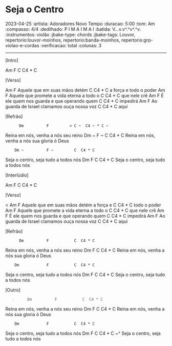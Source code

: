 # Seja o Centro
2023-04-25
:artista: Adoradores Novo Tempo
:duracao: 5:00
:tom: Am
:compasso: 4/4
:dedilhado: P I M A I M A I
:batida: V...v.v^.^v^.^v.
:instrumentos: violão
:jbake-type: chords
:jbake-tags: Louvor, repertorio:louvor-moinhos, repertorio:banda-moinhos, repertorio:grp-violao-e-cordas
:verificacao: total
:colunas: 3

----
[Intro]

Am  F  C  C4  *  C

[Verso]

 Am                      F
Aquele que em suas mãos detém
                     C    C4 * C
 a força e todo o poder
 Am                         F
Aquele que promete a vida eterna a todo o
          C   C4 * C
que nele crê
  Am                       F
É ele quem nos guarda e que operando quem
       C   C4 * C
impedirá
   Am                  F
Ao guarda de Israel clamamos ouça nossa voz
    C  C4 * C
 aqui

[Refrão]

          Dm          F         > C ~  C4 ~ * C ~
Reina em nós, venha a nós seu reino
          Dm ~        F ~               C  C4 * C
Reina em nós, venha a nós sua gloria ó Deus

        Dm ~          F ~         C  C4 * C
Seja o centro, seja tudo a todos nós
        Dm           F             C  C4 * C
Seja o centro, seja tudo a todos nós

[Interlúdio]

Am  F  C  C4  *  C

[Verso]

&lt; Am                      F
Aquele que em suas mãos detém a força e
           C    C4 * C
todo o poder
 Am                         F
Aquele que promete a vida eterna a todo o
          C   C4 * C
que nele crê
  Am                       F
É ele quem nos guarda e que operando quem
       C   C4 * C
impedirá
   Am                  F
Ao guarda de Israel clamamos ouça nossa voz
    C  C4 * C
 aqui

[Refrão]

          Dm          F           C  C4 * C
Reina em nós, venha a nós seu reino
          Dm          F                 C  C4 * C
Reina em nós, venha a nós sua gloria ó Deus

        Dm            F           C  C4 * C
Seja o centro, seja tudo a todos nós
        Dm           F             C  C4 * C
Seja o centro, seja tudo a todos nós

[Outro]

>         Dm          F           C  C4 * C
Reina em nós, venha a nós seu reino
          Dm          F                 C  C4 * C
Reina em nós, venha a nós sua gloria ó Deus

        Dm            F           C  C4 * C
Seja o centro, seja tudo a todos nós
        Dm           F            C  C4 * C ~^
Seja o centro, seja tudo a todos nós
```
